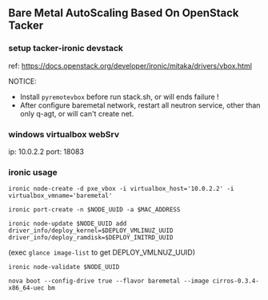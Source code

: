 ##  Bare Metal AutoScaling Based On OpenStack Tacker


### setup tacker-ironic devstack

ref: <https://docs.openstack.org/developer/ironic/mitaka/drivers/vbox.html>

NOTICE: 
+ Install `pyremotevbox` before run stack.sh, or will ends failure !
+ After configure baremetal network, restart all neutron service, other than only q-agt, or will can't create net.


### windows virtualbox webSrv

ip: 10.0.2.2 port: 18083


### ironic usage

`ironic node-create -d pxe_vbox -i virtualbox_host='10.0.2.2' -i virtualbox_vmname='baremetal'`

`ironic port-create -n $NODE_UUID -a $MAC_ADDRESS`

`ironic node-update $NODE_UUID add driver_info/deploy_kernel=$DEPLOY_VMLINUZ_UUID driver_info/deploy_ramdisk=$DEPLOY_INITRD_UUID`

(exec `glance image-list` to get DEPLOY_VMLNUZ_UUID)

`ironic node-validate $NODE_UUID`

`nova boot --config-drive true --flavor baremetal --image cirros-0.3.4-x86_64-uec bm`


